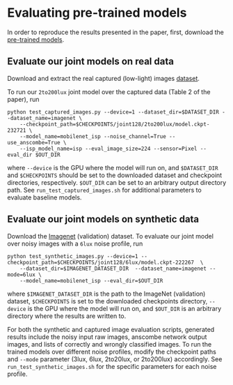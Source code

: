 # Evaluating pre-trained models
In order to reproduce the results presented in the 
paper, first, download the [pre-trained models](https://drive.google.com/file/d/1kBTRAS2W5Ayf2DOxKIgIBmPv5OHaMbCD/view?usp=sharing).

## Evaluate our joint models on real data
Download and extract the real captured (low-light) images [dataset](https://drive.google.com/file/d/1fj2u8t_wVdNVUmcjyeK8VuqDfTAd7RJA/view?usp=sharing).

To run our `2to200lux` joint model over the captured data (Table 2 of the paper), 
run
```
python test_captured_images.py --device=1 --dataset_dir=$DATASET_DIR --dataset_name=imagenet \
    --checkpoint_path=$CHECKPOINTS/joint128/2to200lux/model.ckpt-232721 \
    --model_name=mobilenet_isp --noise_channel=True --use_anscombe=True \
    --isp_model_name=isp --eval_image_size=224 --sensor=Pixel --eval_dir $OUT_DIR
```
where `--device` is the GPU where the model will run on, 
and `$DATASET_DIR` and `$CHECKPOINTS` should be set to the downloaded dataset 
and checkpoint directories, respectively. `$OUT_DIR` can be set to an
arbitrary output directory path. See `run_test_captured_images.sh` for 
additional parameters to evaluate baseline models.

## Evaluate our joint models on synthetic data
Download the [Imagenet][in] (validation) dataset.
To evaluate our joint model over noisy images with a `6lux` noise profile, run
```
python test_synthetic_images.py --device=1 --checkpoint_path=$CHECKPOINTS/joint128/6lux/model.ckpt-222267  \
    --dataset_dir=$IMAGENET_DATASET_DIR  --dataset_name=imagenet --mode=6lux \
    --model_name=mobilenet_isp --eval_dir=$OUT_DIR
```

where  `$IMAGENET_DATASET_DIR` is the path to the ImageNet (validation) dataset,
`$CHECKPOINTS` is set to the downloaded checkpoints directory,
`--device` is the GPU where the model will run on, 
and `$OUT_DIR` is an arbitrary directory where the results are written to. 

For both the synthetic and captured image evaluation scripts, generated results include
the noisy input raw images, anscombe network output images, 
and lists of correctly and wrongly classified images. 
To run the trained models over different noise profiles, 
modify the checkpoint paths and `--mode` parameter (3lux, 6lux, 2to20lux, or 2to200lux)
accordingly. See `run_test_synthetic_images.sh` for the specific parameters for each noise profile.


<!-- ## Evaluate baseline models -->
<!-- ## Download Datasets -->
<!-- To evaluate the models trained from scratch and models that use 
U-net, run `eval_and_log_filenames_with_isp.py` with the appropiate 
checkpoints and and noisy profiles, as done with our models. -->

<!-- To evaluate models trained from scratch, finetuned in 
Movidius and Darktable ISP output, and U-Net learnable ISP, 
first download the simulated RAW noisy, and ISP processed datasets by running
```
tools/download_checkpoints.sh
```
The script downloads extracts the data into the `noisy_imagenet` folder.

To evaluate models that use Movidius and Darktable ISP, use 
```
noise=6lux
checkpoints_dir=/mnt/storage03-mtl/users/frank/dirty_pixels/checkpoints
dataset_dir=/media/frank.julca-aguilar/daimler_data/dirty_pixels/dataset
python eval_and_log_filenames_with_isp.py --device=1 --checkpoint_path=$checkpoints_dir'/joint128/'$noise'/model.ckpt-222267'  \
    --dataset_dir=$dataset_dir'/validation_clean'  --dataset_name=imagenet --mode=$noise \
    --model_name=mobilenet_isp --target_name=/media/frank.julca-aguilar/daimler_data/dirty_pixels/evaluations_tog_final/ours 
``` -->

[in]: http://image-net.org/index